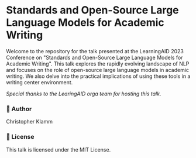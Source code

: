 # Standards and Open-Source Large Language Models for Academic Writing

Welcome to the repository for the talk presented at the LearningAID 2023 Conference on "Standards and Open-Source Large Language Models for Academic Writing". This talk explores the rapidly evolving landscape of NLP and focuses on the role of open-source large language models in academic writing. We also delve into the practical implications of using these tools in a writing center environment.

_Special thanks to the LearingAID orga team for hosting this talk._

### 👤 Author
Christopher Klamm

### 📝 License
This talk is licensed under the MIT License.
